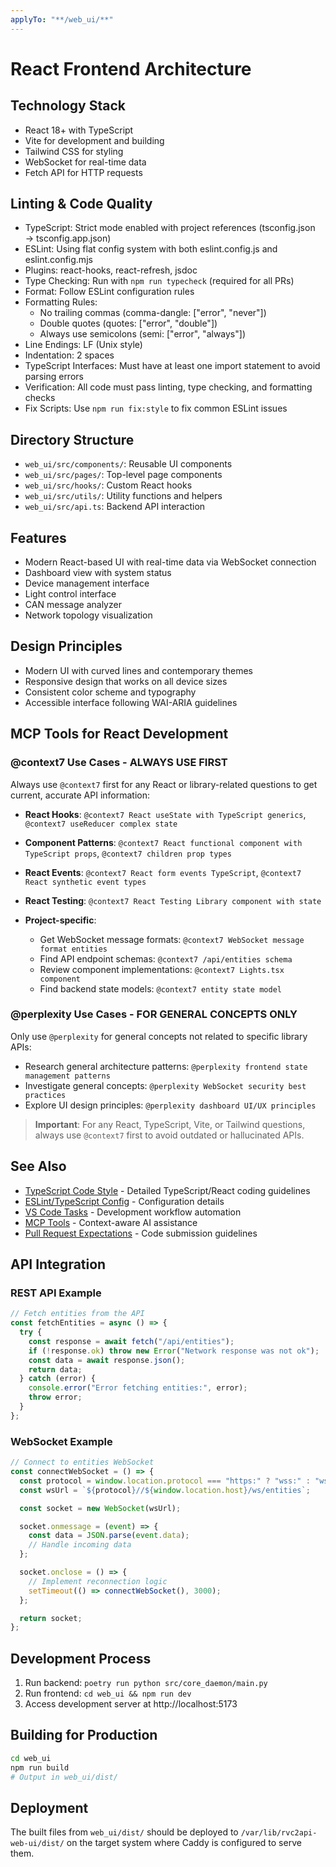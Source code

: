 ```yaml
---
applyTo: "**/web_ui/**"
---
```


# React Frontend Architecture

## Technology Stack

- React 18+ with TypeScript
- Vite for development and building
- Tailwind CSS for styling
- WebSocket for real-time data
- Fetch API for HTTP requests

## Linting & Code Quality

- TypeScript: Strict mode enabled with project references (tsconfig.json → tsconfig.app.json)
- ESLint: Using flat config system with both eslint.config.js and eslint.config.mjs
- Plugins: react-hooks, react-refresh, jsdoc
- Type Checking: Run with `npm run typecheck` (required for all PRs)
- Format: Follow ESLint configuration rules
- Formatting Rules:
  - No trailing commas (comma-dangle: ["error", "never"])
  - Double quotes (quotes: ["error", "double"])
  - Always use semicolons (semi: ["error", "always"])
- Line Endings: LF (Unix style)
- Indentation: 2 spaces
- TypeScript Interfaces: Must have at least one import statement to avoid parsing errors
- Verification: All code must pass linting, type checking, and formatting checks
- Fix Scripts: Use `npm run fix:style` to fix common ESLint issues

## Directory Structure

- `web_ui/src/components/`: Reusable UI components
- `web_ui/src/pages/`: Top-level page components
- `web_ui/src/hooks/`: Custom React hooks
- `web_ui/src/utils/`: Utility functions and helpers
- `web_ui/src/api.ts`: Backend API interaction

## Features

- Modern React-based UI with real-time data via WebSocket connection
- Dashboard view with system status
- Device management interface
- Light control interface
- CAN message analyzer
- Network topology visualization

## Design Principles

- Modern UI with curved lines and contemporary themes
- Responsive design that works on all device sizes
- Consistent color scheme and typography
- Accessible interface following WAI-ARIA guidelines

## MCP Tools for React Development

### @context7 Use Cases - ALWAYS USE FIRST

Always use `@context7` first for any React or library-related questions to get current, accurate API information:

- **React Hooks**: `@context7 React useState with TypeScript generics`, `@context7 useReducer complex state`
- **Component Patterns**: `@context7 React functional component with TypeScript props`, `@context7 children prop types`
- **React Events**: `@context7 React form events TypeScript`, `@context7 React synthetic event types`
- **React Testing**: `@context7 React Testing Library component with state`

- **Project-specific**:
  - Get WebSocket message formats: `@context7 WebSocket message format entities`
  - Find API endpoint schemas: `@context7 /api/entities schema`
  - Review component implementations: `@context7 Lights.tsx component`
  - Find backend state models: `@context7 entity state model`

### @perplexity Use Cases - FOR GENERAL CONCEPTS ONLY

Only use `@perplexity` for general concepts not related to specific library APIs:

- Research general architecture patterns: `@perplexity frontend state management patterns`
- Investigate general concepts: `@perplexity WebSocket security best practices`
- Explore UI design principles: `@perplexity dashboard UI/UX principles`

> **Important**: For any React, TypeScript, Vite, or Tailwind questions, always use `@context7` first to avoid outdated or hallucinated APIs.

## See Also

- [TypeScript Code Style](typescript-code-style.instructions.md) - Detailed TypeScript/React coding guidelines
- [ESLint/TypeScript Config](eslint-typescript-config.instructions.md) - Configuration details
- [VS Code Tasks](vscode-tasks.instructions.md) - Development workflow automation
- [MCP Tools](mcp-tools.instructions.md) - Context-aware AI assistance
- [Pull Request Expectations](pull-requests.instructions.md) - Code submission guidelines

## API Integration

### REST API Example

```typescript
// Fetch entities from the API
const fetchEntities = async () => {
  try {
    const response = await fetch("/api/entities");
    if (!response.ok) throw new Error("Network response was not ok");
    const data = await response.json();
    return data;
  } catch (error) {
    console.error("Error fetching entities:", error);
    throw error;
  }
};
```

### WebSocket Example

```typescript
// Connect to entities WebSocket
const connectWebSocket = () => {
  const protocol = window.location.protocol === "https:" ? "wss:" : "ws:";
  const wsUrl = `${protocol}//${window.location.host}/ws/entities`;

  const socket = new WebSocket(wsUrl);

  socket.onmessage = (event) => {
    const data = JSON.parse(event.data);
    // Handle incoming data
  };

  socket.onclose = () => {
    // Implement reconnection logic
    setTimeout(() => connectWebSocket(), 3000);
  };

  return socket;
};
```

## Development Process

1. Run backend: `poetry run python src/core_daemon/main.py`
2. Run frontend: `cd web_ui && npm run dev`
3. Access development server at http://localhost:5173

## Building for Production

```bash
cd web_ui
npm run build
# Output in web_ui/dist/
```

## Deployment

The built files from `web_ui/dist/` should be deployed to `/var/lib/rvc2api-web-ui/dist/`
on the target system where Caddy is configured to serve them.
